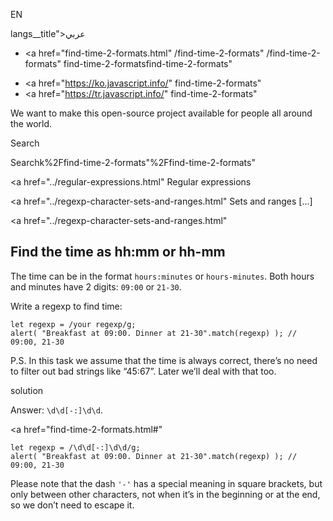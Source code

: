 EN

langs\_\_title">عربي</span></a>

-   <a href="find-time-2-formats.html"
    /find-time-2-formats"
    /find-time-2-formats"
    find-time-2-formatsfind-time-2-formats"

<!-- -->

-   <a href="https://ko.javascript.info/"
    find-time-2-formats"
-   <a href="https://tr.javascript.info/"
    find-time-2-formats"

We want to make this open-source project available for people all around the world.

Search

Searchk%2Ffind-time-2-formats"%2Ffind-time-2-formats" </a>

<a href="../regular-expressions.html" Regular expressions</span></a>

<a href="../regexp-character-sets-and-ranges.html" Sets and ranges [...]</span></a>

<a href="../regexp-character-sets-and-ranges.html"

## Find the time as hh:mm or hh-mm

The time can be in the format `hours:minutes` or `hours-minutes`. Both hours and minutes have 2 digits: `09:00` or `21-30`.

Write a regexp to find time:

    let regexp = /your regexp/g;
    alert( "Breakfast at 09:00. Dinner at 21-30".match(regexp) ); // 09:00, 21-30

P.S. In this task we assume that the time is always correct, there’s no need to filter out bad strings like “45:67”. Later we’ll deal with that too.

solution

Answer: `\d\d[-:]\d\d`.

<a href="find-time-2-formats.html#"
<a href="find-time-2-formats.html#" class="toolbar__button toolbar__button_edit" title="open in sandbox"></a>

    let regexp = /\d\d[-:]\d\d/g;
    alert( "Breakfast at 09:00. Dinner at 21-30".match(regexp) ); // 09:00, 21-30

Please note that the dash `'-'` has a special meaning in square brackets, but only between other characters, not when it’s in the beginning or at the end, so we don’t need to escape it.
